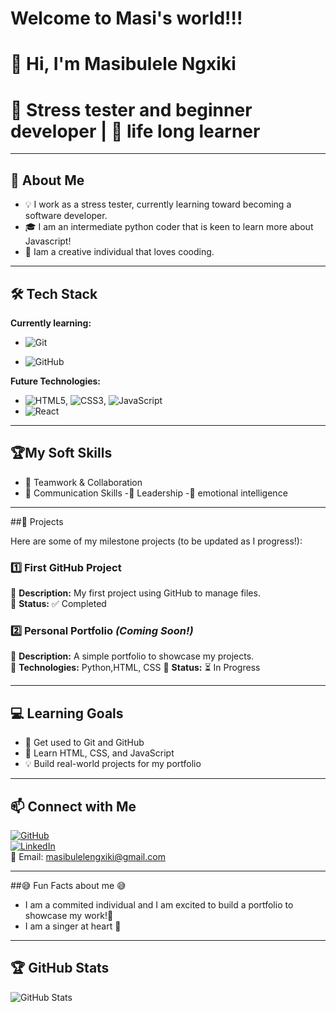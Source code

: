 # Welcome to Masi's world!!!
# 👋 Hi, I'm Masibulele Ngxiki

# 🌱 Stress tester and beginner developer | 🚀 life long learner

---

## 🎯 About Me

- 💡 I work as a stress tester, currently learning toward becoming a software developer.
- 🎓 I am an intermediate python coder that is keen to learn more about Javascript!
- 🤖 Iam a creative individual that loves cooding.


---

## 🛠️ Tech Stack

**Currently learning:**

- ![Git](https://img.shields.io/badge/-Git-F05032?style=flat&logo=git&logoColor=white)

- ![GitHub](https://img.shields.io/badge/-GitHub-181717?style=flat-circle&logo=github)

**Future Technologies:**

- ![HTML5](https://img.shields.io/badge/-HTML5-black?style=flat-circle&logo=html5&logoColor=white), ![CSS3](https://img.shields.io/badge/-CSS3-black?style=flat-circle&logo=css3), ![JavaScript](https://img.shields.io/badge/-JavaScript-black?style=flat-circle&logo=javascript)
- ![React](https://img.shields.io/badge/-React-black?style=flat-circle&logo=react)

---

## 🏆My Soft Skills

- 💏 Teamwork & Collaboration
- 📢 Communication Skills
-🤴 Leadership
-🎈 emotional intelligence

---

##🔔  Projects

Here are some of my milestone projects (to be updated as I progress!):

### **1️⃣ First GitHub Project**

🔹 **Description:** My first project using GitHub to manage files.  
🔹 **Status:** ✅ Completed

### **2️⃣ Personal Portfolio** _(Coming Soon!)_

🔹 **Description:** A simple portfolio to showcase my projects.  
🔹 **Technologies:** Python,HTML, CSS
🔹 **Status:** ⏳ In Progress

---

## 💻 Learning Goals

- 🚀 Get used to Git and GitHub
- 🎨 Learn HTML, CSS, and JavaScript
- 💡 Build real-world projects for my portfolio

---

## 📫 Connect with Me

[![GitHub](https://img.shields.io/badge/-GitHub-181717?style=flat&logo=github&logoColor=white)](https://https://github.com/masiNgxiki)  
[![LinkedIn](https://img.shields.io/badge/-LinkedIn-blue?style=flat&logo=linkedin&logoColor=white)](https://www.linkedin.com/in/masibulele-ngxiki-2b8897184/)  
📧 Email: [masibulelengxiki@gmail.com](mailto:masibulelenxiki@gmail.com)

---

##😅  Fun Facts about me 😅 

- I am a commited individual and I am excited to build a portfolio to showcase my work!📒
- I am a singer at heart 🎵

---

## 🏆 GitHub Stats

![GitHub Stats](https://github-readme-stats.vercel.app/api?username=yourusername&show_icons=true&theme=radical)
